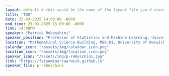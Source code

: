 ```yaml
---
layout: default # this would be the name of the layout file you'd create for events
title: "TBD"
date: 25-03-2025 14:00:00 -0000
end_time: 25-03-2025 15:00:00 -0000
time: 14:00PM
speaker: "Patrick Rebeschini"
speaker_position: "Professor of Statistics and Machine Learning, University of Oxford, UK"
location: "Mathematical Science Building, MB0.01, University of Warwick, Coventry, UK"
calendar_icon: "/assets/img/calendar_icon.png"
location_icon: "/assets/img/location_icon.png"
speaker_icon: "/assets/img/p-rebeschini.jpg"
link: "https://faiseminarswarwick.github.io"
speaker_file: p-rebeschini
---
```


